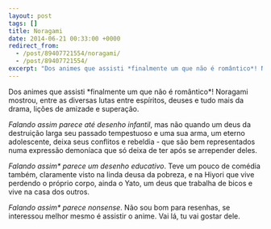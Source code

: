 ```yaml
---
layout: post
tags: []
title: Noragami
date: 2014-06-21 00:33:00 +0000
redirect_from:
  - /post/89407721554/noragami/
  - /post/89407721554/
excerpt: "Dos animes que assisti *finalmente um que não é romântico*! Noragami mostrou, entre as diversas lutas entre espíritos, deuses e tudo mais da drama, lições de amizade e superação."
---
```


Dos animes que assisti \*finalmente um que não é romântico\*! Noragami
mostrou, entre as diversas lutas entre espíritos, deuses e tudo mais da
drama, lições de amizade e superação.

*Falando assim parece até desenho infantil*, mas não quando um deus da
destruição larga seu passado tempestuoso e uma sua arma, um eterno
adolescente, deixa seus conflitos e rebeldia - que são bem representados
numa expressão demoníaca que só deixa de ter após se arrepender deles.

*Falando assim\* parece um desenho educativo*. Teve um pouco de comédia
também, claramente visto na linda deusa da pobreza, e na Hiyori que vive
perdendo o próprio corpo, ainda o Yato, um deus que trabalha de bicos e
vive na casa dos outros.

*Falando assim\* parece nonsense*. Não sou bom para resenhas, se
interessou melhor mesmo é assistir o anime. Vai lá, tu vai gostar dele.

